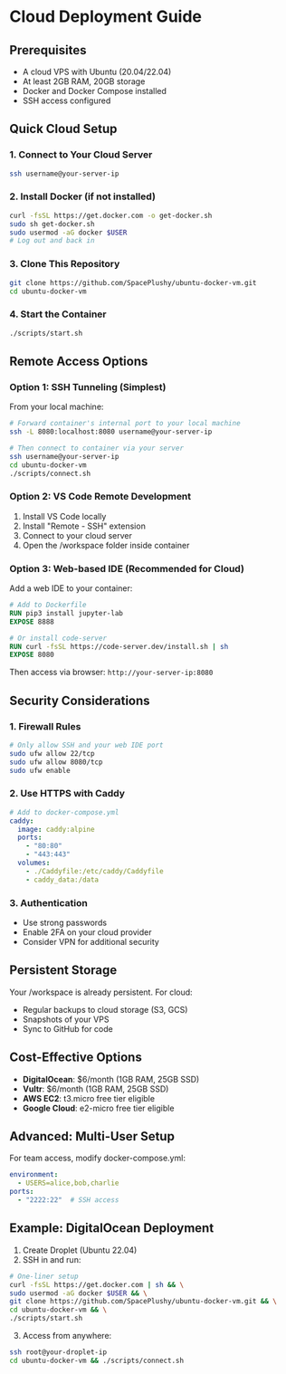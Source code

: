 # Cloud Deployment Guide

## Prerequisites
- A cloud VPS with Ubuntu (20.04/22.04)
- At least 2GB RAM, 20GB storage
- Docker and Docker Compose installed
- SSH access configured

## Quick Cloud Setup

### 1. Connect to Your Cloud Server
```bash
ssh username@your-server-ip
```

### 2. Install Docker (if not installed)
```bash
curl -fsSL https://get.docker.com -o get-docker.sh
sudo sh get-docker.sh
sudo usermod -aG docker $USER
# Log out and back in
```

### 3. Clone This Repository
```bash
git clone https://github.com/SpacePlushy/ubuntu-docker-vm.git
cd ubuntu-docker-vm
```

### 4. Start the Container
```bash
./scripts/start.sh
```

## Remote Access Options

### Option 1: SSH Tunneling (Simplest)
From your local machine:
```bash
# Forward container's internal port to your local machine
ssh -L 8080:localhost:8080 username@your-server-ip

# Then connect to container via your server
ssh username@your-server-ip
cd ubuntu-docker-vm
./scripts/connect.sh
```

### Option 2: VS Code Remote Development
1. Install VS Code locally
2. Install "Remote - SSH" extension
3. Connect to your cloud server
4. Open the /workspace folder inside container

### Option 3: Web-based IDE (Recommended for Cloud)
Add a web IDE to your container:

```dockerfile
# Add to Dockerfile
RUN pip3 install jupyter-lab
EXPOSE 8888

# Or install code-server
RUN curl -fsSL https://code-server.dev/install.sh | sh
EXPOSE 8080
```

Then access via browser: `http://your-server-ip:8080`

## Security Considerations

### 1. Firewall Rules
```bash
# Only allow SSH and your web IDE port
sudo ufw allow 22/tcp
sudo ufw allow 8080/tcp
sudo ufw enable
```

### 2. Use HTTPS with Caddy
```yaml
# Add to docker-compose.yml
caddy:
  image: caddy:alpine
  ports:
    - "80:80"
    - "443:443"
  volumes:
    - ./Caddyfile:/etc/caddy/Caddyfile
    - caddy_data:/data
```

### 3. Authentication
- Use strong passwords
- Enable 2FA on your cloud provider
- Consider VPN for additional security

## Persistent Storage
Your /workspace is already persistent. For cloud:
- Regular backups to cloud storage (S3, GCS)
- Snapshots of your VPS
- Sync to GitHub for code

## Cost-Effective Options
- **DigitalOcean**: $6/month (1GB RAM, 25GB SSD)
- **Vultr**: $6/month (1GB RAM, 25GB SSD)
- **AWS EC2**: t3.micro free tier eligible
- **Google Cloud**: e2-micro free tier eligible

## Advanced: Multi-User Setup
For team access, modify docker-compose.yml:
```yaml
environment:
  - USERS=alice,bob,charlie
ports:
  - "2222:22"  # SSH access
```

## Example: DigitalOcean Deployment

1. Create Droplet (Ubuntu 22.04)
2. SSH in and run:
```bash
# One-liner setup
curl -fsSL https://get.docker.com | sh && \
sudo usermod -aG docker $USER && \
git clone https://github.com/SpacePlushy/ubuntu-docker-vm.git && \
cd ubuntu-docker-vm && \
./scripts/start.sh
```

3. Access from anywhere:
```bash
ssh root@your-droplet-ip
cd ubuntu-docker-vm && ./scripts/connect.sh
```